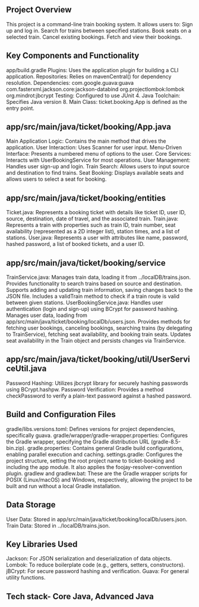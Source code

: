 ## Project Overview
This project is a command-line train booking system. It allows users to:
Sign up and log in.
Search for trains between specified stations.
Book seats on a selected train.
Cancel existing bookings.
Fetch and view their bookings.

## Key Components and Functionality
app/build.gradle
Plugins: Uses the application plugin for building a CLI application.
Repositories: Relies on mavenCentral() for dependency resolution.
Dependencies:
com.google.guava:guava
com.fasterxml.jackson.core:jackson-databind
org.projectlombok:lombok
org.mindrot:jbcrypt
Testing: Configured to use JUnit 4.
Java Toolchain: Specifies Java version 8.
Main Class: ticket.booking.App is defined as the entry point.

## app/src/main/java/ticket/booking/App.java
Main Application Logic: Contains the main method that drives the application.
User Interaction: Uses Scanner for user input.
Menu-Driven Interface: Presents a numbered menu of options to the user.
Core Services: Interacts with UserBookingService for most operations.
User Management: Handles user sign-up and login.
Train Search: Allows users to input source and destination to find trains.
Seat Booking: Displays available seats and allows users to select a seat for booking.

## app/src/main/java/ticket/booking/entities
Ticket.java: Represents a booking ticket with details like ticket ID, user ID, source, destination, date of travel, and the associated train.
Train.java: Represents a train with properties such as train ID, train number, seat availability (represented as a 2D integer list), station times, and a list of stations.
User.java: Represents a user with attributes like name, password, hashed password, a list of booked tickets, and a user ID.

## app/src/main/java/ticket/booking/service
TrainService.java:
Manages train data, loading it from ../localDB/trains.json.
Provides functionality to search trains based on source and destination.
Supports adding and updating train information, saving changes back to the JSON file.
Includes a validTrain method to check if a train route is valid between given stations.
UserBookingService.java:
Handles user authentication (login and sign-up) using BCrypt for password hashing.
Manages user data, loading from app/src/main/java/ticket/booking/localDb/users.json.
Provides methods for fetching user bookings, canceling bookings, searching trains (by delegating to TrainService), fetching seat availability, and booking train seats.
Updates seat availability in the Train object and persists changes via TrainService.

## app/src/main/java/ticket/booking/util/UserServiceUtil.java
Password Hashing: Utilizes jbcrypt library for securely hashing passwords using BCrypt.hashpw.
Password Verification: Provides a method checkPassword to verify a plain-text password against a hashed password.

## Build and Configuration Files
gradle/libs.versions.toml: Defines versions for project dependencies, specifically guava.
gradle/wrapper/gradle-wrapper.properties: Configures the Gradle wrapper, specifying the Gradle distribution URL (gradle-8.5-bin.zip).
gradle.properties: Contains general Gradle build configurations, enabling parallel execution and caching.
settings.gradle: Configures the project structure, setting the root project name to ticket-booking and including the app module. It also applies the foojay-resolver-convention plugin.
gradlew and gradlew.bat: These are the Gradle wrapper scripts for POSIX (Linux/macOS) and Windows, respectively, allowing the project to be built and run without a local Gradle installation.

## Data Storage
User Data: Stored in app/src/main/java/ticket/booking/localDb/users.json.
Train Data: Stored in ../localDB/trains.json.

## Key Libraries Used
Jackson: For JSON serialization and deserialization of data objects.
Lombok: To reduce boilerplate code (e.g., getters, setters, constructors).
jBCrypt: For secure password hashing and verification.
Guava: For general utility functions.

## Tech stack- Core Java, Advanced Java
